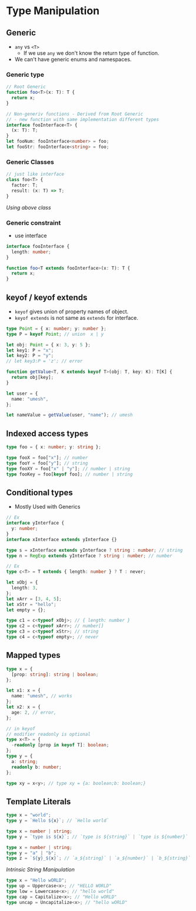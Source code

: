 # Type Manipulation

## Generic

- `any` vs `<T>`
  - If we use `any` we don't know the return type of function.
- We can't have generic enums and namespaces.

<vc-table>
<template v-slot:cola>

```ts
// Define Generic
function foo<T>(x: T): T {
  return x;
}
```

</template>
<template v-slot:colb>

```ts
// Use
let x1 = foo<string>("hello");
let x1 = foo<number>(3);
let x2 = foo("hello"); // type is inferred
```

</template>
</vc-table>

### Generic type

```ts
// Root Generic
function foo<T>(x: T): T {
  return x;
}

// Non-generiv functions - Derived from Root Generic
// - new function with same implementation different types
interface fooInterface<T> {
  (x: T): T;
}
let fooNum: fooInterface<number> = foo;
let fooStr: fooInterface<string> = foo;
```

### Generic Classes

```ts
// just like interface
class foo<T> {
  factor: T;
  result: (x: T) => T;
}
```

_Using above class_

<vc-table>
<template v-slot:cola>

```ts
// Number
let double = new foo<number>();
double.factor = 2;
double.result = function(x) {
  return x * this.factor;
};

console.log(double.result(3)); // 6
```

</template>
<template v-slot:colb>

```ts
// String
let fooStr = new foo<string>();
fooStr.factor = "Hi";
fooStr.result = function(x) {
  return this.factor + " " + x;
};

console.log(fooStr.result("world")); // Hi world
```

</template>
</vc-table>

### Generic constraint

- use interface

```ts
interface fooInterface {
  length: number;
}

function foo<T extends fooInterface>(x: T): T {
  return x;
}
```

## keyof / keyof extends

- `keyof` gives union of property names of object.
- `keyof extends` is not same as `extends` for interface.

```ts
type Point = { x: number; y: number };
type P = keyof Point; // union  x | y

let obj: Point = { x: 3, y: 5 };
let key1: P = "x";
let key2: P = "y";
// let key3:P = 'z'; // error
```

```ts
function getValue<T, K extends keyof T>(obj: T, key: K): T[K] {
  return obj[key];
}

let user = {
  name: "umesh",
};

let nameValue = getValue(user, "name"); // umesh
```

## Indexed access types

```ts
type foo = { x: number; y: string };

type fooX = foo["x"]; // number
type fooY = foo["y"]; // string
type fooXY = foo["x" | "y"]; // number | string
type fooKey = foo[keyof foo]; // number | string
```

## Conditional types

- Mostly Used with Generics

```ts
// Ex
interface yInterface {
  y: number;
}
interface xInterface extends yInterface {}

type s = xInterface extends yInterface ? string : number; // string
type n = RegExp extends yInterface ? string : number; // number
```

```ts
// Ex
type c<T> = T extends { length: number } ? T : never;

let xObj = {
  length: 3,
};
let xArr = [3, 4, 5];
let xStr = "hello";
let empty = {};

type c1 = c<typeof xObj>; // { length: number }
type c2 = c<typeof xArr>; // number[]
type c3 = c<typeof xStr>; // string
type c4 = c<typeof empty>; // never
```

## Mapped types

```ts
type x = {
  [prop: string]: string | boolean;
};

let x1: x = {
  name: "umesh", // works
};
let x2: x = {
  age: 2, // error,
};
```

```ts
// in keyof
// modifier readonly is optional
type x<T> = {
  -readonly [prop in keyof T]: boolean;
};
type y = {
  a: string;
  readonly b: number;
};

type xy = x<y>; // type xy = {a: boolean;b: boolean;}
```

## Template Literals

```ts
type x = "world";
type y = `Hello ${x}`; // `Hello world`

type x = number | string;
type y = `type is ${x}`; // `type is ${string}` | `type is ${number}`

type x = number | string;
type y = "a" | "b";
type z = `${y}_${x}`; // `a_${string}` | `a_${number}` | `b_${string}` | `b_${number}`

```

_Intrinsic String Manipulation_

```ts
type x = "Hello wORLD";
type up = Uppercase<x>; // "HELLO WORLD"
type low = Lowercase<x>; // "hello world"
type cap = Capitalize<x>; // "Hello wORLD"
type uncap = Uncapitalize<x>; // "hello wORLD"
```
